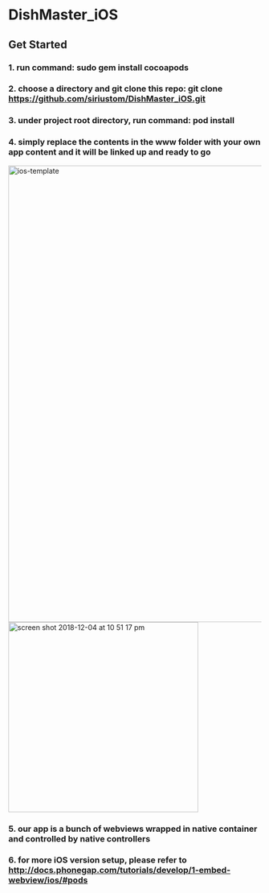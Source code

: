 # DishMaster_iOS
## Get Started
### 1. run command: sudo gem install cocoapods
### 2. choose a directory and git clone this repo: git clone https://github.com/siriustom/DishMaster_iOS.git
### 3. under project root directory, run command: pod install
### 4. simply replace the contents in the www folder with your own app content and it will be linked up and ready to go
<img width="908" alt="ios-template" src="https://user-images.githubusercontent.com/24384948/49495130-d7e6db80-f816-11e8-80eb-72294755064d.png">
<img width="378" alt="screen shot 2018-12-04 at 10 51 17 pm" src="https://user-images.githubusercontent.com/24384948/49495219-298f6600-f817-11e8-8a81-5bafb6dd096e.png">

### 5. our app is a bunch of webviews wrapped in native container and controlled by native controllers
### 6. for more iOS version setup, please refer to http://docs.phonegap.com/tutorials/develop/1-embed-webview/ios/#pods 
